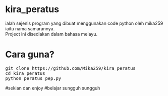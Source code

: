 # kira_peratus
<p>ialah sejenis program yang dibuat menggunakan code python oleh mika259 iaitu nama samarannya.<br>
Project ini disediakan dalam bahasa melayu.</p>


<h1>Cara guna?</h1>
<div>
<pre>
git clone https://github.com/Mika259/kira_peratus
cd kira_peratus
python peratus_pep.py
</pre>
<div>

#sekian dan enjoy
#belajar sungguh sungguh
